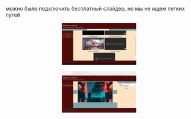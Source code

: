 можно было подключить бесплатный слайдер, но мы не ищем легких путей
<p align="center">
 <img width="200px" src="mainPage.png" alt="qr"/>
</p>
<p align="center">
 <img width="200px" src="Снимок экрана (3).png" alt="qr"/>
</p>
